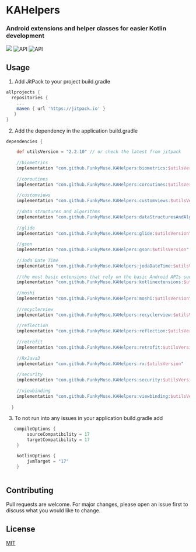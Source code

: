 

# KAHelpers

### Android extensions and helper classes for easier Kotlin development

[![](https://jitpack.io/v/FunkyMuse/KAHelpers.svg)](https://jitpack.io/#FunkyMuse/KAHelpers)
![API](https://img.shields.io/badge/Min%20API-23-green)
![API](https://img.shields.io/badge/Compiled%20API-33-green)

## Usage
1. Add JitPack to your project build.gradle

```gradle
allprojects {
  repositories {
    ...
    maven { url 'https://jitpack.io' }
   }
}
```

2. Add the dependency in the application build.gradle

```gradle
dependencies {

    def utilsVersion = "2.2.10" // or check the latest from jitpack
    
    //biometrics
    implementation "com.github.FunkyMuse.KAHelpers:biometrics:$utilsVersion"
    
    //coroutines
    implementation "com.github.FunkyMuse.KAHelpers:coroutines:$utilsVersion"
    
    //customviews
    implementation "com.github.FunkyMuse.KAHelpers:customviews:$utilsVersion"
    
    //data structures and algorithms
    implementation "com.github.FunkyMuse.KAHelpers:dataStructuresAndAlgorithms:$utilsVersion"
    
    //glide
    implementation "com.github.FunkyMuse.KAHelpers:glide:$utilsVersion"
    
    //gson
    implementation "com.github.FunkyMuse.KAHelpers:gson:$utilsVersion"
    
    //Joda Date Time
    implementation "com.github.FunkyMuse.KAHelpers:jodaDateTime:$utilsVersion"
    
    //the most basic extensions that rely on the basic Android APIs such as context, content providers etc...
    implementation "com.github.FunkyMuse.KAHelpers:kotlinextensions:$utilsVersion"
    
    //moshi
    implementation "com.github.FunkyMuse.KAHelpers:moshi:$utilsVersion"
    
    //recyclerview
    implementation "com.github.FunkyMuse.KAHelpers:recyclerview:$utilsVersion"
    
    //reflection
    implementation "com.github.FunkyMuse.KAHelpers:reflection:$utilsVersion"
    
    //retrofit
    implementation "com.github.FunkyMuse.KAHelpers:retrofit:$utilsVersion"
    
    //RxJava3
    implementation "com.github.FunkyMuse.KAHelpers:rx:$utilsVersion"
    
    //security
    implementation "com.github.FunkyMuse.KAHelpers:security:$utilsVersion"
    
    //viewbinding
    implementation "com.github.FunkyMuse.KAHelpers:viewbinding:$utilsVersion"
    
  }
```

3. To not run into any issues in your application build.gradle add

```gradle
   compileOptions {
        sourceCompatibility = 17
        targetCompatibility = 17
    }

    kotlinOptions {
        jvmTarget = "17"
    }
    
```


## Contributing
Pull requests are welcome. For major changes, please open an issue first to discuss what you would like to change.

## License
[MIT](https://choosealicense.com/licenses/mit/)
